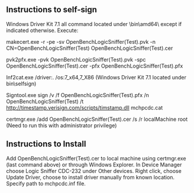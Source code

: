 Instructions to self-sign
-------------------------

Windows Driver Kit 7.1 all command located under \bin\amd64\ except if indicated otherwise. Execute:

makecert.exe -r -pe -sv OpenBenchLogicSniffer(Test).pvk -n CN=OpenBenchLogicSniffer(Test) OpenBenchLogicSniffer(Test).cer

pvk2pfx.exe -pvk OpenBenchLogicSniffer(Test).pvk -spc OpenBenchLogicSniffer(Test).cer -pfx OpenBenchLogicSniffer(Test).pfx

Inf2cat.exe /driver:. /os:7_x64,7_X86
(Windows Driver Kit 7.1 located under bin\selfsign\)

Signtool.exe sign /v /f OpenBenchLogicSniffer(Test).pfx /n OpenBenchLogicSniffer(Test) /t http://timestamp.verisign.com/scripts/timstamp.dll mchpcdc.cat

certmgr.exe /add OpenBenchLogicSniffer(Test).cer /s /r localMachine root
(Need to run this with administrator privilege)


Instructions to Install
-----------------------

Add OpenBenchLogicSniffer(Test).cer to local machine using certmgr.exe (last command above) or through Windows Explorer. In Device Manager choose Logic Sniffer CDC-232 under Other devices. Right click, choose Update Driver, choose to install driver manually from known location. Specify path to mchpcdc.inf file.   
